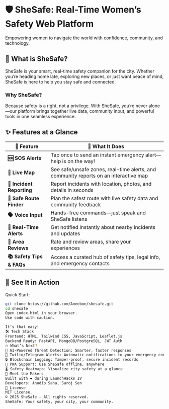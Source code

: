 # 🛡️ SheSafe: Real-Time Women’s Safety Web Platform
Empowering women to navigate the world with confidence, community, and technology.

## 🚀 What is SheSafe?
SheSafe is your smart, real-time safety companion for the city. Whether you’re heading home late, exploring new places, or just want peace of mind, SheSafe is here to help you stay safe and connected.

### Why SheSafe?
Because safety is a right, not a privilege. With SheSafe, you’re never alone—our platform brings together live data, community input, and powerful tools in one seamless experience.

## ✨ Features at a Glance

| 🌟 Feature             | 🚀 What It Does                                                              |
| ---------------------- | ---------------------------------------------------------------------------- |
| **🆘 SOS Alerts**       | Tap once to send an instant emergency alert—help is on the way!             |
| **📍 Live Map**        | See safe/unsafe zones, real-time alerts, and community reports on an interactive map |
| **📡 Incident Reporting** | Report incidents with location, photos, and details in seconds               |
| **🧭 Safe Route Finder** | Plan the safest route with live safety data and community feedback          |
| **🗣️ Voice Input**      | Hands-free commands—just speak and SheSafe listens                          |
| **🛑 Real-Time Alerts** | Get notified instantly about nearby incidents and updates                     |
| **📝 Area Reviews**      | Rate and review areas, share your experiences                                 |
| **📚 Safety Tips & FAQs**| Access a curated hub of safety tips, legal info, and emergency contacts     |

## 🎉 See It in Action
Quick Start:

```bash
git clone https://github.com/Aneebon/shesafe.git
cd shesafe
Open index.html in your browser.
Use code with caution.

It’s that easy!
🛠️ Tech Stack
Frontend: HTML, Tailwind CSS, JavaScript, Leaflet.js 
Backend Ready: FastAPI, MongoDB/PostgreSQL, JWT Auth
🔥 What’s Next?
🤖 AI-Powered Threat Detection: Smarter, faster responses
📡 Twilio/Telegram Alerts: Automatic notifications to your emergency contacts
🔒 Blockchain Logging: Tamper-proof, secure incident records
📱 PWA Support: Use SheSafe offline, anywhere
🌡️ Safety Heatmaps: Visualize city safety at a glance 
🤝 Meet the Makers
Built with ❤️ during LaunchHacks IV
Developers: Anudip Saha, Saroj Sen
📄 License
MIT License.
© 2025 SheSafe – All rights reserved. 
SheSafe: Your safety, your city, your community.
